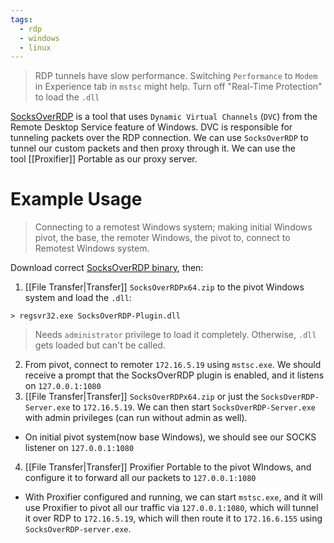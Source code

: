 ```yaml
---
tags:
  - rdp
  - windows
  - linux
---
```

>RDP tunnels have slow performance. Switching `Performance` to `Modem` in Experience tab in `mstsc` might help.
>Turn off "Real-Time Protection" to load the `.dll`

[SocksOverRDP](https://github.com/nccgroup/SocksOverRDP) is a tool that uses `Dynamic Virtual Channels` (`DVC`) from the Remote Desktop Service feature of Windows. DVC is responsible for tunneling packets over the RDP connection. We can use `SocksOverRDP` to tunnel our custom packets and then proxy through it. We can use the tool [[Proxifier]] Portable as our proxy server.
# Example Usage
>Connecting to a remotest Windows system; making initial Windows pivot, the base, the remoter Windows, the pivot to, connect to Remotest Windows system.

Download correct [SocksOverRDP binary](https://github.com/nccgroup/SocksOverRDP/releases), then:
1. [[File Transfer|Transfer]] `SocksOverRDPx64.zip` to the pivot Windows system and load the `.dll`:
```cmd-session
> regsvr32.exe SocksOverRDP-Plugin.dll
```
>Needs `administrator` privilege to load it completely. Otherwise, `.dll` gets loaded but can't be called.
2. From pivot, connect to remoter `172.16.5.19` using `mstsc.exe`. We should receive a prompt that the SocksOverRDP plugin is enabled, and it listens on `127.0.0.1:1080`
3. [[File Transfer|Transfer]] `SocksOverRDPx64.zip` or just the `SocksOverRDP-Server.exe` to `172.16.5.19`. We can then start `SocksOverRDP-Server.exe` with admin privileges (can run without admin as well).
- On initial pivot system(now base Windows), we should see our SOCKS listener on `127.0.0.1:1080`
4. [[File Transfer|Transfer]] Proxifier Portable to the pivot WIndows, and configure it to forward all our packets to `127.0.0.1:1080`
- With Proxifier configured and running, we can start `mstsc.exe`, and it will use Proxifier to pivot all our traffic via `127.0.0.1:1080`, which will tunnel it over RDP to `172.16.5.19`, which will then route it to `172.16.6.155` using `SocksOverRDP-server.exe`.